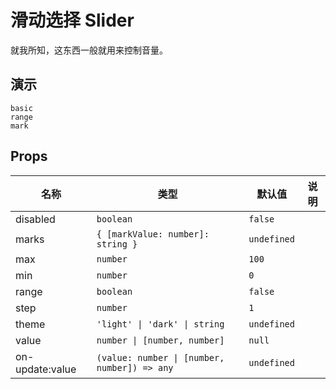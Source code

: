 # 滑动选择 Slider

就我所知，这东西一般就用来控制音量。

## 演示

```demo
basic
range
mark
```

## Props

| 名称 | 类型 | 默认值 | 说明 |
| --- | --- | --- | --- |
| disabled | `boolean` | `false` |  |
| marks | `{ [markValue: number]: string }` | `undefined` |  |
| max | `number` | `100` |  |
| min | `number` | `0` |  |
| range | `boolean` | `false` |  |
| step | `number` | `1` |  |
| theme | `'light' \| 'dark' \| string` | `undefined` |  |
| value | `number \| [number, number]` | `null` |
| on-update:value | `(value: number \| [number, number]) => any` | `undefined` |  |
